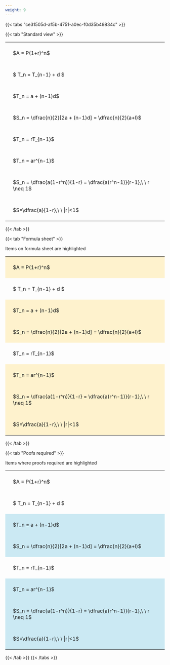 ```yaml
---
weight: 9
---
```


{{< tabs "ce31505d-af5b-4751-a0ec-f0d35b49834c" >}}

{{< tab "Standard view" >}}

<style type="text/css">
#T_18a40 th.col_heading {
  text-align: left;
  font-size: 1em;
}
#T_18a40 td {
  text-align: left;
  font-size: 1em;
  padding: 1.5em;
}
</style>
<table id="T_18a40">
  <thead>
  </thead>
  <tbody>
    <tr>
      <td id="T_18a40_row0_col0" class="data row0 col0" >$A = P(1+r)^n$</td>
    </tr>
    <tr>
      <td id="T_18a40_row1_col0" class="data row1 col0" >$ T_n = T_{n-1} + d $</td>
    </tr>
    <tr>
      <td id="T_18a40_row2_col0" class="data row2 col0" >$T_n = a + (n-1)d$</td>
    </tr>
    <tr>
      <td id="T_18a40_row3_col0" class="data row3 col0" >$S_n = \dfrac{n}{2}[2a + (n-1)d] = \dfrac{n}{2}(a+l)$</td>
    </tr>
    <tr>
      <td id="T_18a40_row4_col0" class="data row4 col0" >$T_n = rT_{n-1}$</td>
    </tr>
    <tr>
      <td id="T_18a40_row5_col0" class="data row5 col0" >$T_n = ar^{n-1}$</td>
    </tr>
    <tr>
      <td id="T_18a40_row6_col0" class="data row6 col0" >$S_n = \dfrac{a(1-r^n)}{1-r} = \dfrac{a(r^n-1)}{r-1},\ \  r \neq 1$</td>
    </tr>
    <tr>
      <td id="T_18a40_row7_col0" class="data row7 col0" >$S=\dfrac{a}{1-r},\ \ |r|<1$</td>
    </tr>
  </tbody>
</table>
{{< /tab >}}

{{< tab "Formula sheet" >}}

Items on formula sheet are highlighted 
<br>
<style type="text/css">
#T_98bf6 th.col_heading {
  text-align: left;
  font-size: 1em;
}
#T_98bf6 td {
  text-align: left;
  font-size: 1em;
  padding: 1.5em;
}
#T_98bf6_row0_col0, #T_98bf6_row2_col0, #T_98bf6_row3_col0, #T_98bf6_row5_col0, #T_98bf6_row6_col0, #T_98bf6_row7_col0 {
  background-color: rgba(255,194,10, 0.2);
}
#T_98bf6_row1_col0, #T_98bf6_row4_col0 {
  background-color: rgba(0,0,0,0);
}
</style>
<table id="T_98bf6">
  <thead>
  </thead>
  <tbody>
    <tr>
      <td id="T_98bf6_row0_col0" class="data row0 col0" >$A = P(1+r)^n$</td>
    </tr>
    <tr>
      <td id="T_98bf6_row1_col0" class="data row1 col0" >$ T_n = T_{n-1} + d $</td>
    </tr>
    <tr>
      <td id="T_98bf6_row2_col0" class="data row2 col0" >$T_n = a + (n-1)d$</td>
    </tr>
    <tr>
      <td id="T_98bf6_row3_col0" class="data row3 col0" >$S_n = \dfrac{n}{2}[2a + (n-1)d] = \dfrac{n}{2}(a+l)$</td>
    </tr>
    <tr>
      <td id="T_98bf6_row4_col0" class="data row4 col0" >$T_n = rT_{n-1}$</td>
    </tr>
    <tr>
      <td id="T_98bf6_row5_col0" class="data row5 col0" >$T_n = ar^{n-1}$</td>
    </tr>
    <tr>
      <td id="T_98bf6_row6_col0" class="data row6 col0" >$S_n = \dfrac{a(1-r^n)}{1-r} = \dfrac{a(r^n-1)}{r-1},\ \  r \neq 1$</td>
    </tr>
    <tr>
      <td id="T_98bf6_row7_col0" class="data row7 col0" >$S=\dfrac{a}{1-r},\ \ |r|<1$</td>
    </tr>
  </tbody>
</table>
{{< /tab >}}

{{< tab "Poofs required" >}}

Items where proofs required are highlighted 
<br>
<style type="text/css">
#T_fba7d th.col_heading {
  text-align: left;
  font-size: 1em;
}
#T_fba7d td {
  text-align: left;
  font-size: 1em;
  padding: 1.5em;
}
#T_fba7d_row0_col0, #T_fba7d_row1_col0, #T_fba7d_row4_col0 {
  background-color: rgba(0,0,0,0);
}
#T_fba7d_row2_col0, #T_fba7d_row3_col0, #T_fba7d_row5_col0, #T_fba7d_row6_col0, #T_fba7d_row7_col0 {
  background-color: rgba(0,150,200, 0.2);
}
</style>
<table id="T_fba7d">
  <thead>
  </thead>
  <tbody>
    <tr>
      <td id="T_fba7d_row0_col0" class="data row0 col0" >$A = P(1+r)^n$</td>
    </tr>
    <tr>
      <td id="T_fba7d_row1_col0" class="data row1 col0" >$ T_n = T_{n-1} + d $</td>
    </tr>
    <tr>
      <td id="T_fba7d_row2_col0" class="data row2 col0" >$T_n = a + (n-1)d$</td>
    </tr>
    <tr>
      <td id="T_fba7d_row3_col0" class="data row3 col0" >$S_n = \dfrac{n}{2}[2a + (n-1)d] = \dfrac{n}{2}(a+l)$</td>
    </tr>
    <tr>
      <td id="T_fba7d_row4_col0" class="data row4 col0" >$T_n = rT_{n-1}$</td>
    </tr>
    <tr>
      <td id="T_fba7d_row5_col0" class="data row5 col0" >$T_n = ar^{n-1}$</td>
    </tr>
    <tr>
      <td id="T_fba7d_row6_col0" class="data row6 col0" >$S_n = \dfrac{a(1-r^n)}{1-r} = \dfrac{a(r^n-1)}{r-1},\ \  r \neq 1$</td>
    </tr>
    <tr>
      <td id="T_fba7d_row7_col0" class="data row7 col0" >$S=\dfrac{a}{1-r},\ \ |r|<1$</td>
    </tr>
  </tbody>
</table>
{{< /tab >}}
{{< /tabs >}}
